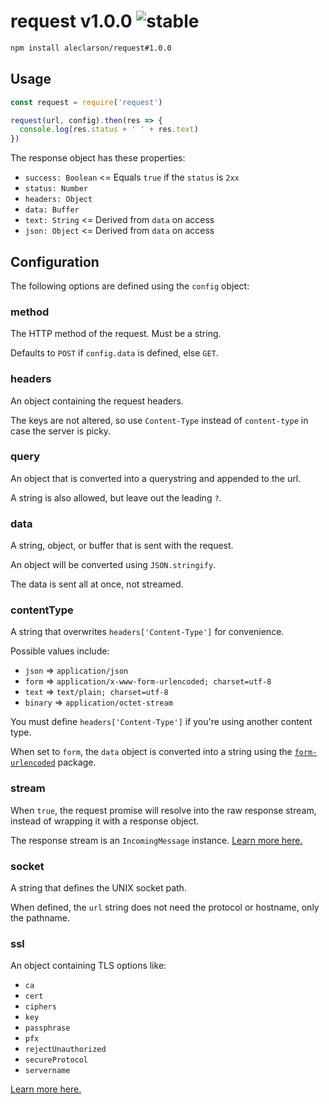 
# request v1.0.0 ![stable](https://img.shields.io/badge/stability-stable-4EBA0F.svg?style=flat)

```sh
npm install aleclarson/request#1.0.0
```

## Usage

```js
const request = require('request')

request(url, config).then(res => {
  console.log(res.status + ' ' + res.text)
})
```

The response object has these properties:
- `success: Boolean` <= Equals `true` if the `status` is `2xx`
- `status: Number`
- `headers: Object`
- `data: Buffer`
- `text: String` <= Derived from `data` on access
- `json: Object` <= Derived from `data` on access

## Configuration

The following options are defined using the `config` object:

### method

The HTTP method of the request. Must be a string.

Defaults to `POST` if `config.data` is defined, else `GET`.

### headers

An object containing the request headers.

The keys are not altered, so use `Content-Type` instead of `content-type` in case the server is picky.

### query

An object that is converted into a querystring and appended to the url.

A string is also allowed, but leave out the leading `?`.

### data

A string, object, or buffer that is sent with the request.

An object will be converted using `JSON.stringify`.

The data is sent all at once, not streamed.

### contentType

A string that overwrites `headers['Content-Type']` for convenience.

Possible values include:
- `json` => `application/json`
- `form` => `application/x-www-form-urlencoded; charset=utf-8`
- `text` => `text/plain; charset=utf-8`
- `binary` => `application/octet-stream`

You must define `headers['Content-Type']` if you're using another content type.

When set to `form`, the `data` object is converted into a string using the [`form-urlencoded`](https://github.com/aleclarson/form-urlencoded) package.

### stream

When `true`, the request promise will resolve into the raw response stream, instead of wrapping it with a response object.

The response stream is an `IncomingMessage` instance. [Learn more here.](https://nodejs.org/api/http.html#http_class_http_incomingmessage)

### socket

A string that defines the UNIX socket path.

When defined, the `url` string does not need the protocol or hostname, only the pathname.

### ssl

An object containing TLS options like:
- `ca`
- `cert`
- `ciphers`
- `key`
- `passphrase`
- `pfx`
- `rejectUnauthorized`
- `secureProtocol`
- `servername`

[Learn more here.](https://nodejs.org/api/tls.html#tls_tls_connect_options_callback)
